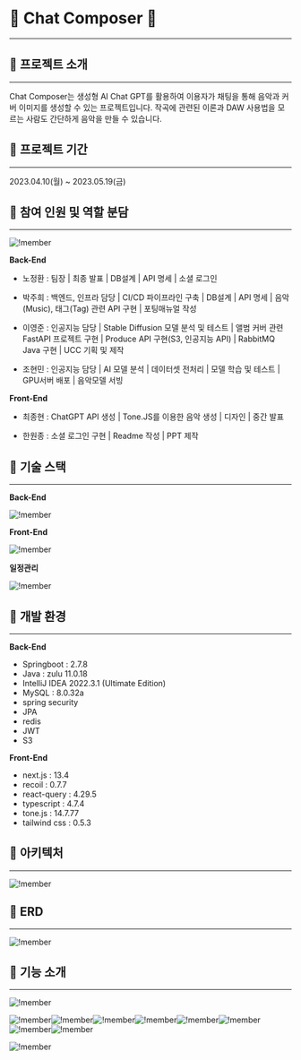 # :musical_keyboard: Chat Composer :musical_keyboard:

---

## :musical_note: 프로젝트 소개

---

Chat Composer는 생성형 AI Chat GPT를 활용하여 이용자가 채팅을 통해 음악과 커버 이미지를 생성할 수 있는 프로젝트입니다. 작곡에 관련된 이론과 DAW 사용법을 모르는 사람도 간단하게 음악을 만들 수 있습니다.

## 

## :musical_note: 프로젝트 기간

---

2023.04.10(월) ~ 2023.05.19(금)

## 

## :musical_note: 참여 인원 및 역할 분담

---

![!member](./docs/member.png)

**Back-End**

- 노정환 : 팀장 | 최종 발표 | DB설계 | API 명세 | 소셜 로그인

- 박주희 : 백엔드, 인프라 담당 | CI/CD 파이프라인 구축 | DB설계 | API 명세 | 음악(Music), 태그(Tag) 관련 API 구현 | 포팅매뉴얼 작성

- 이영준 : 인공지능 담당 | Stable Diffusion 모델 분석 및 테스트 | 앨범 커버 관련 FastAPI 프로젝트 구현 | Produce API 구현(S3, 인공지능 API) | RabbitMQ Java 구현 | UCC 기획 및 제작

- 조현민 : 인공지능 담당 | AI 모델 분석 | 데이터셋 전처리 | 모델 학습 및 테스트 | GPU서버 배포 | 음악모델 서빙

**Front-End**

- 최종현 : ChatGPT API 생성 | Tone.JS를 이용한 음악 생성 | 디자인 | 중간 발표

- 한원종 : 소셜 로그인 구현 | Readme 작성 | PPT 제작

## 

## :musical_note: 기술 스택

---

**Back-End**    

![!member](./docs/backstack.png)

**Front-End**

![!member](./docs/frontstack.png)

**일정관리**

![!member](./docs/costack.png)

## 

## :musical_note: 개발 환경

---

**Back-End**

- Springboot : 2.7.8
- Java : zulu 11.0.18
- IntelliJ IDEA 2022.3.1 (Ultimate Edition)
- MySQL : 8.0.32a
- spring security
- JPA
- redis
- JWT
- S3

**Front-End**

- next.js : 13.4
- recoil : 0.7.7
- react-query : 4.29.5
- typescript : 4.7.4
- tone.js : 14.7.77
- tailwind css : 0.5.3

## 

## :musical_note: 아키텍처

---

![!member](./docs/architecture.png) 

## :musical_note: ERD

---

![!member](./docs/ERD.png)

## 

## :musical_note: 기능 소개

---

![!member](./docs/1.gif)

![!member](./docs/2.gif)![!member](./docs/3.gif)![!member](./docs/4.gif)![!member](./docs/5.gif)![!member](./docs/6.gif)![!member](./docs/7.gif)![!member](./docs/8.gif)![!member](./docs/9.gif)

![!member](./docs/10.gif)
